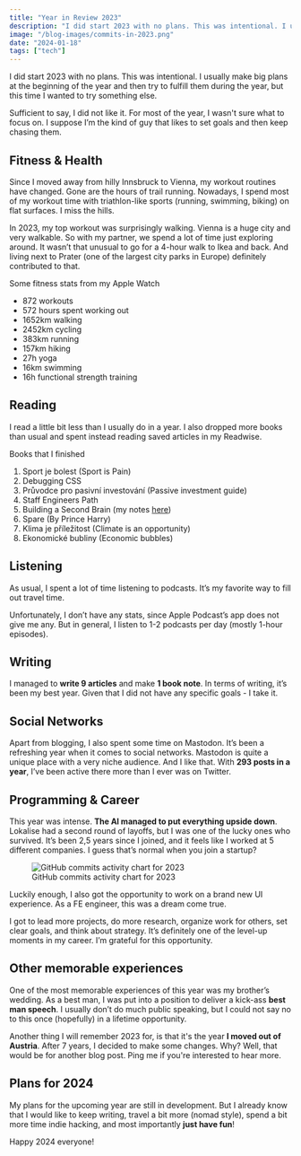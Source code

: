 ```yaml
---
title: "Year in Review 2023"
description: "I did start 2023 with no plans. This was intentional. I usually make big plans at the beginning of the year and then try to fulfill..."
image: "/blog-images/commits-in-2023.png"
date: "2024-01-18"
tags: ["tech"]
---
```


I did start 2023 with no plans. This was intentional. I usually make big plans at the beginning of the year and then try to fulfill them during the year, but this time I wanted to try something else.

Sufficient to say, I did not like it. For most of the year, I wasn't sure what to focus on. I suppose I’m the kind of guy that likes to set goals and then keep chasing them.

## Fitness & Health

Since I moved away from hilly Innsbruck to Vienna, my workout routines have changed. Gone are the hours of trail running. Nowadays, I spend most of my workout time with triathlon-like sports (running, swimming, biking) on flat surfaces. I miss the hills.

In 2023, my top workout was surprisingly walking. Vienna is a huge city and very walkable. So with my partner, we spend a lot of time just exploring around. It wasn’t that unusual to go for a 4-hour walk to Ikea and back. And living next to Prater (one of the largest city parks in Europe) definitely contributed to that.

Some fitness stats from my Apple Watch

- 872 workouts
- 572 hours spent working out
- 1652km walking
- 2452km cycling
- 383km running
- 157km hiking
- 27h yoga
- 16km swimming
- 16h functional strength training

## **Reading**

I read a little bit less than I usually do in a year. I also dropped more books than usual and spent instead reading saved articles in my Readwise.

Books that I finished

1. Sport je bolest (Sport is Pain)
2. Debugging CSS
3. Průvodce pro pasivní investování (Passive investment guide)
4. Staff Engineers Path
5. Building a Second Brain (my notes [here](https://ondrejsevcik.com/blog/building-a-second-brain))
6. Spare (By Prince Harry)
7. Klima je příležitost (Climate is an opportunity)
8. Ekonomické bubliny (Economic bubbles)

## Listening

As usual, I spent a lot of time listening to podcasts. It’s my favorite way to fill out travel time.

Unfortunately, I don’t have any stats, since Apple Podcast’s app does not give me any. But in general, I listen to 1-2 podcasts per day (mostly 1-hour episodes).

## Writing

I managed to **write 9 articles** and make **1 book note**. In terms of writing, it’s been my best year. Given that I did not have any specific goals - I take it.

## Social Networks

Apart from blogging, I also spent some time on Mastodon. It’s been a refreshing year when it comes to social networks. Mastodon is quite a unique place with a very niche audience. And I like that. With **293 posts in a year**, I’ve been active there more than I ever was on Twitter.

## **Programming & Career**

This year was intense. **The AI managed to put everything upside down**. Lokalise had a second round of layoffs, but I was one of the lucky ones who survived. It’s been 2,5 years since I joined, and it feels like I worked at 5 different companies. I guess that’s normal when you join a startup?

<figure>
  <img 
    src="/blog-images/commits-in-2023.png"
    alt="GitHub commits activity chart for 2023"
  />
  <figcaption>GitHub commits activity chart for 2023</figcaption>
</figure>

Luckily enough, I also got the opportunity to work on a brand new UI experience. As a FE engineer, this was a dream come true.

I got to lead more projects, do more research, organize work for others, set clear goals, and think about strategy. It’s definitely one of the level-up moments in my career. I’m grateful for this opportunity.

## Other memorable experiences

One of the most memorable experiences of this year was my brother’s wedding. As a best man, I was put into a position to deliver a kick-ass **best man speech**. I usually don’t do much public speaking, but I could not say no to this once (hopefully) in a lifetime opportunity.

Another thing I will remember 2023 for, is that it's the year **I moved out of Austria**. After 7 years, I decided to make some changes. Why? Well, that would be for another blog post. Ping me if you're interested to hear more.

## Plans for 2024

My plans for the upcoming year are still in development. But I already know that I would like to keep writing, travel a bit more (nomad style), spend a bit more time indie hacking, and most importantly **just have fun**! 

Happy 2024 everyone!
